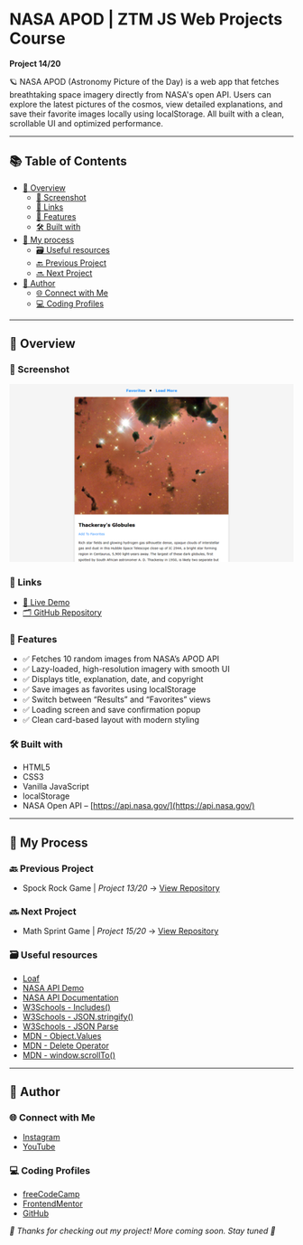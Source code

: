 # NASA APOD | ZTM JS Web Projects Course

**Project 14/20**

🪐 NASA APOD (Astronomy Picture of the Day) is a web app that fetches breathtaking space imagery directly from NASA's open API. Users can explore the latest pictures of the cosmos, view detailed explanations, and save their favorite images locally using localStorage. All built with a clean, scrollable UI and optimized performance.

---

## 📚 Table of Contents

- [🔎 Overview](#-overview)
  - [📸 Screenshot](#-screenshot)
  - [🔗 Links](#-links)
  - [📌 Features](#-features)
  - [🛠️ Built with](#️-built-with)
- [🧠 My process](#-my-process)
  - [🗃️ Useful resources](#️-useful-resources)
  - [🔙 Previous Project](#-previous-project)
  - [🔜 Next Project](#-next-project)
- [👤 Author](#-author)
  - [🌐 Connect with Me](#-connect-with-me)
  - [💻 Coding Profiles](#-coding-profiles)

---

## 🔎 Overview

### 📸 Screenshot

![Live Preview Screenshot](./assets/screenshot.jpg)

### 🔗 Links

- [🔴 Live Demo](https://dalascript.github.io/nasa-apod/)
- [🗂️ GitHub Repository](https://github.com/DalaScript/nasa-apod)

### 📌 Features

- ✅ Fetches 10 random images from NASA’s APOD API
- ✅ Lazy-loaded, high-resolution imagery with smooth UI
- ✅ Displays title, explanation, date, and copyright
- ✅ Save images as favorites using localStorage
- ✅ Switch between “Results” and “Favorites” views
- ✅ Loading screen and save confirmation popup
- ✅ Clean card-based layout with modern styling

### 🛠️ Built with

- HTML5
- CSS3
- Vanilla JavaScript
- localStorage
- NASA Open API – [https://api.nasa.gov/](https://api.nasa.gov/)

---

## 🧠 My Process

### 🔙 Previous Project

- Spock Rock Game | *Project 13/20* → [View Repository](https://github.com/DalaScript/spock-rock-game)

### 🔜 Next Project

- Math Sprint Game | *Project 15/20* → [View Repository](https://github.com/DalaScript/math-sprint-game)

### 🗃️ Useful resources

- [Loaf](https://getloaf.io/)
- [NASA API Demo](https://api.nasa.gov/planetary/apod?api_key=DEMO_KEY)
- [NASA API Documentation](https://api.nasa.gov/)
- [W3Schools - Includes()](https://www.w3schools.com/jsref/jsref_includes.asp)
- [W3Schools - JSON.stringify()](https://www.w3schools.com/js/js_json_stringify.asp)
- [W3Schools - JSON Parse](https://www.w3schools.com/js/js_json_parse.asp)
- [MDN - Object.Values](https://developer.mozilla.org/en-US/docs/Web/JavaScript/Reference/Global_Objects/Object/values)
- [MDN - Delete Operator](https://developer.mozilla.org/en-US/docs/Web/JavaScript/Reference/Operators/delete)
- [MDN - window.scrollTo()](https://developer.mozilla.org/en-US/docs/Web/API/Window/scrollTo)

---

## 👤 Author

### 🌐 Connect with Me

- [Instagram](https://www.instagram.com/DalaScript)
- [YouTube](https://www.youtube.com/@DalaScript)

### 💻 Coding Profiles

- [freeCodeCamp](https://www.freecodecamp.org/DalaScript)
- [FrontendMentor](https://www.frontendmentor.io/profile/DalaScript)
- [GitHub](https://github.com/DalaScript)

*🙌 Thanks for checking out my project! More coming soon. Stay tuned 🚀*
